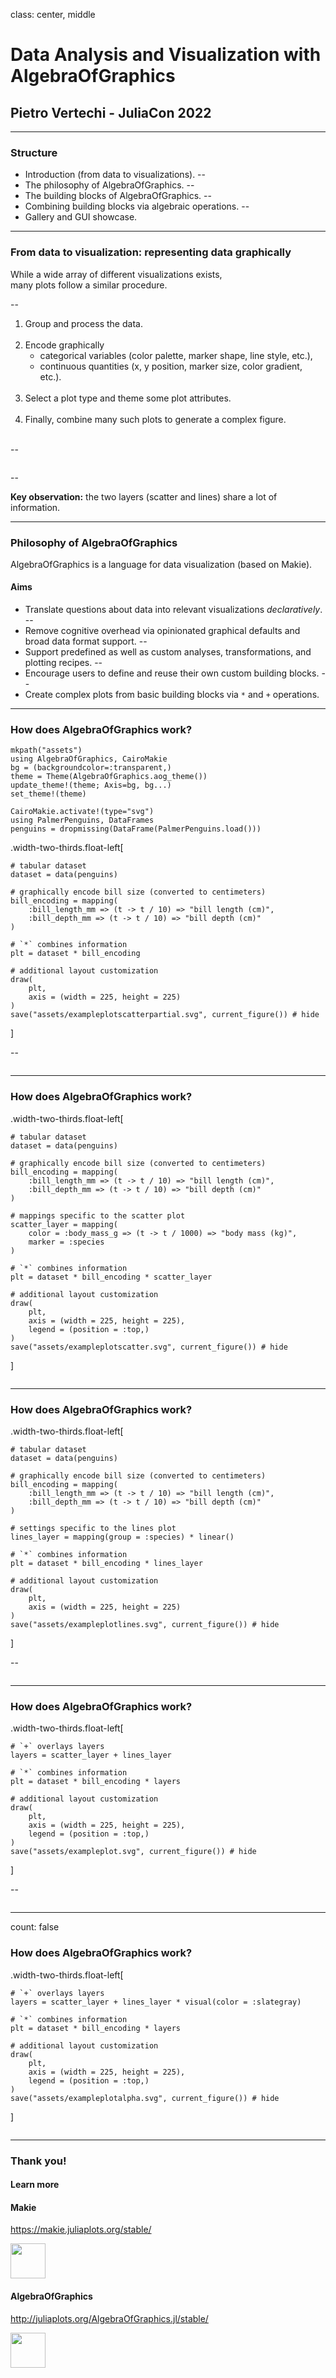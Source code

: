 class: center, middle
# Data Analysis and Visualization with AlgebraOfGraphics
## Pietro Vertechi - JuliaCon 2022
---

### Structure

- Introduction (from data to visualizations).
--
- The philosophy of AlgebraOfGraphics.
--
- The building blocks of AlgebraOfGraphics.
--
- Combining building blocks via algebraic operations.
--
- Gallery and GUI showcase.

---

### From data to visualization: representing data graphically

While a wide array of different visualizations exists,
<br>many plots follow a similar procedure.

--

<ol class="width-half float-left">
  <li>Group and process the data.</li>
  <br>
  <li>Encode graphically
    <ul>
      <li>categorical variables (color palette, marker shape, line style, etc.),</li>
      <li>continuous quantities (x, y position, marker size, color gradient, etc.).</li>
    </ul>
  </li>
  <br>
  <li>Select a plot type and theme some plot attributes.</li>
  <br>
  <li>Finally, combine many such plots to generate a complex figure.</li>
  <br>
</ol>

--

<img src="assets/exampleplot.svg" alt="" class="float-right plot">

--

<p class="width-half"><b>Key observation:</b> the two layers (scatter and lines) share a lot of information.</p>

---

### Philosophy of AlgebraOfGraphics

AlgebraOfGraphics is a language for data visualization (based on Makie).

#### Aims

- Translate questions about data into relevant visualizations *declaratively*.
--
- Remove cognitive overhead via opinionated graphical defaults and broad data format support.
--
- Support predefined as well as custom analyses, transformations, and plotting recipes.
--
- Encourage users to define and reuse their own custom building blocks.
--
- Create complex plots from basic building blocks via `*` and `+` operations.

---

### How does AlgebraOfGraphics work?

```@setup introplot
mkpath("assets")
using AlgebraOfGraphics, CairoMakie
bg = (backgroundcolor=:transparent,)
theme = Theme(AlgebraOfGraphics.aog_theme())
update_theme!(theme; Axis=bg, bg...)
set_theme!(theme)

CairoMakie.activate!(type="svg")
using PalmerPenguins, DataFrames
penguins = dropmissing(DataFrame(PalmerPenguins.load()))
```

.width-two-thirds.float-left[

```@example introplot
# tabular dataset
dataset = data(penguins)

# graphically encode bill size (converted to centimeters)
bill_encoding = mapping(
    :bill_length_mm => (t -> t / 10) => "bill length (cm)",
    :bill_depth_mm => (t -> t / 10) => "bill depth (cm)"
)

# `*` combines information
plt = dataset * bill_encoding

# additional layout customization
draw(
    plt,
    axis = (width = 225, height = 225)
)
save("assets/exampleplotscatterpartial.svg", current_figure()) # hide
```

]

--

<img src="assets/exampleplotscatterpartial.svg" alt="" class="float-left plot">

---

### How does AlgebraOfGraphics work?

.width-two-thirds.float-left[

```@example introplot
# tabular dataset
dataset = data(penguins)

# graphically encode bill size (converted to centimeters)
bill_encoding = mapping(
    :bill_length_mm => (t -> t / 10) => "bill length (cm)",
    :bill_depth_mm => (t -> t / 10) => "bill depth (cm)"
)

# mappings specific to the scatter plot
scatter_layer = mapping(
    color = :body_mass_g => (t -> t / 1000) => "body mass (kg)",
    marker = :species
)

# `*` combines information
plt = dataset * bill_encoding * scatter_layer

# additional layout customization
draw(
    plt,
    axis = (width = 225, height = 225),
    legend = (position = :top,)
)
save("assets/exampleplotscatter.svg", current_figure()) # hide
```

]

<img src="assets/exampleplotscatter.svg" alt="" class="float-left plot">

---

### How does AlgebraOfGraphics work?

.width-two-thirds.float-left[
```@example introplot
# tabular dataset
dataset = data(penguins)

# graphically encode bill size (converted to centimeters)
bill_encoding = mapping(
    :bill_length_mm => (t -> t / 10) => "bill length (cm)",
    :bill_depth_mm => (t -> t / 10) => "bill depth (cm)"
)

# settings specific to the lines plot
lines_layer = mapping(group = :species) * linear()

# `*` combines information
plt = dataset * bill_encoding * lines_layer

# additional layout customization
draw(
    plt,
    axis = (width = 225, height = 225)
)
save("assets/exampleplotlines.svg", current_figure()) # hide
```
]

--

<img src="assets/exampleplotlines.svg" alt="" class="float-left plot">


---

### How does AlgebraOfGraphics work?

.width-two-thirds.float-left[

```@example introplot
# `+` overlays layers
layers = scatter_layer + lines_layer

# `*` combines information
plt = dataset * bill_encoding * layers

# additional layout customization
draw(
    plt,
    axis = (width = 225, height = 225),
    legend = (position = :top,)
)
save("assets/exampleplot.svg", current_figure()) # hide
```

]

--

<img src="assets/exampleplot.svg" alt="" class="float-left plot">

---

count: false

### How does AlgebraOfGraphics work?

.width-two-thirds.float-left[

```@example introplot
# `+` overlays layers
layers = scatter_layer + lines_layer * visual(color = :slategray)

# `*` combines information
plt = dataset * bill_encoding * layers

# additional layout customization
draw(
    plt,
    axis = (width = 225, height = 225),
    legend = (position = :top,)
)
save("assets/exampleplotalpha.svg", current_figure()) # hide
```

]

<img src="assets/exampleplotalpha.svg" alt="" class="float-left plot">

---

### Thank you!

<h4>Learn more</h4>

<div class="width-half float-left">
  <h4>Makie</h4>
  <a href="https://makie.juliaplots.org/stable/">
    <p>https://makie.juliaplots.org/stable/</p>
    <img src="assets/makie-logo.svg" style="height:4em">
  </a>
</div>

<div class="width-half float-right">
  <h4>AlgebraOfGraphics</h4>
  <a href="http://juliaplots.org/AlgebraOfGraphics.jl/stable/">
    <p>http://juliaplots.org/AlgebraOfGraphics.jl/stable/</p>
    <img src="assets/aog-logo.svg" style="height:4em">
  </a>
</div>

<div style="margin-top: 18em;">
<b>Financial support: </b><img src="assets/pumas-logo.svg" class="inline-img"> and Veos Digital <img src="assets/veos-digital-logo.png" class="inline-img">.
</div>